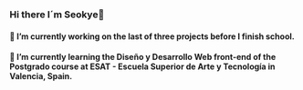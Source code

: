 ### Hi there I´m Seokye👋

#### 🔭 I’m currently working on the last of three projects before I finish school.
#### 🌱 I’m currently learning the Diseño y Desarrollo Web front-end of the Postgrado course at ESAT - Escuela Superior de Arte y Tecnología in Valencia, Spain.
